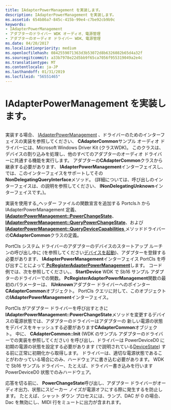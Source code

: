 ```yaml
---
title: IAdapterPowerManagement を実装します。
description: IAdapterPowerManagement を実装します。
ms.assetid: 654b86a7-845c-415b-99e4-c7be92cb9b9c
keywords:
- IAdapterPowerManagement
- アダプターのドライバー WDK オーディオ、電源管理
- アダプターのオーディオ ドライバー WDK、電源管理
ms.date: 04/20/2017
ms.localizationpriority: medium
ms.openlocfilehash: 0842559071363d3b53072d8b6326082b65d4a32f
ms.sourcegitcommit: a33b7978e22d5bb9f65ca7056f955319049a2e4c
ms.translationtype: MT
ms.contentlocale: ja-JP
ms.lasthandoff: 01/31/2019
ms.locfileid: "56551465"
---
```

# <a name="implementing-iadapterpowermanagement"></a>IAdapterPowerManagement を実装します。


## <span id="implementing_iadapterpowermanagement"></span><span id="IMPLEMENTING_IADAPTERPOWERMANAGEMENT"></span>


実装する場合、 [IAdapterPowerManagement](https://msdn.microsoft.com/library/windows/hardware/ff536485) 、ドライバーのためのインターフェイスの実装を参照してください、 **CAdapterCommon**サンプル オーディオ ドライバーには、Microsoft Windows Driver Kit (クラスWDK)。 このクラスは、デバイスの割り込みを処理し、他のすべてのアダプターのオーディオ ドライバーに共通する機能を実行します。 アダプターの**CAdapterCommon**クラスから継承する必要があります、 **IAdapterPowerManagement**インターフェイスし、では、このインターフェイスをサポートしてその**NonDelegatingQueryInterface**メソッド。 (詳細については、呼び出しのインターフェイスは、の説明を参照してください、 **INonDelegatingUnknown**インターフェイスです。)。

実装を使用する\_ヘッダー ファイルの関数宣言を追加する Portcls.h から IAdapterPowerManagement 定義、 [ **IAdapterPowerManagement::PowerChangeState**](https://msdn.microsoft.com/library/windows/hardware/ff536488)、 [**IAdapterPowerManagement::QueryPowerChangeState**](https://msdn.microsoft.com/library/windows/hardware/ff536490)、および[ **IAdapterPowerManagement::QueryDeviceCapabilities** ](https://msdn.microsoft.com/library/windows/hardware/ff536489)メソッドドライバーの**CAdapterCommon**クラスの定義。

PortCls システム ドライバーのアダプターのデバイスのスタートアップ ルーチンの呼び出し中に (を参照してください[デバイスを起動](https://msdn.microsoft.com/library/windows/hardware/ff563849))、アダプターを登録する必要があります、 **IAdapterPowerManagement**インターフェイス PortCls を呼び出すことによって[ **PcRegisterAdapterPowerManagement**](https://msdn.microsoft.com/library/windows/hardware/ff537724)します。 コード例では、次を参照してください。、 **StartDevice** WDK で Sb16 サンプル アダプターのドライバーでの関数。 **PcRegisterAdapterPowerManagement**関数の最初のパラメーターは、 **IUnknown**アダプター ドライバーへのポインター **CAdapterCommon**オブジェクト。 PortCls クエリに対して、このオブジェクトの**IAdapterPowerManagement**インターフェイス。

PortCls がアダプター ドライバーを呼び出すときに**IAdapterPowerManagement::PowerChangeState**メソッドを変更するデバイスの電源状態では、アダプターのドライバーはアダプターの 新しい電源の状態をデバイスをキャッシュする必要があります**CAdapterCommon**オブジェクト。 中に、 **CAdapterCommon::Init** (WDK のサンプル アダプターのドライバーでの実装を参照してください) を呼び出し、ドライバーは PowerDeviceD0 に初期の電源の状態を設定する必要があります (で説明されている[DeviceState](https://msdn.microsoft.com/library/windows/hardware/ff543087)) する前に正常に初期化から取得します。 ドライバーは、適切な電源状態であることがわかっている場合にのみ、ハードウェアに書き込む必要があります。 WDK で Sb16 サンプル ドライバー、たとえば、ドライバー書き込みを行います PowerDeviceD0 状態でのみハードウェア。

応答を切る前に、 **PowerChangeState**呼び出し、アダプター ドライバーがオーディオ出力、状態にスピーカー ノイズが電源オフにする際に発生するを防止します。 たとえば、シャット ダウン プロセスには、ランプ、DAC が 0 の場合、Dac を無効にし、MIDI 行をミュートに出力が含まれます。

 

 




